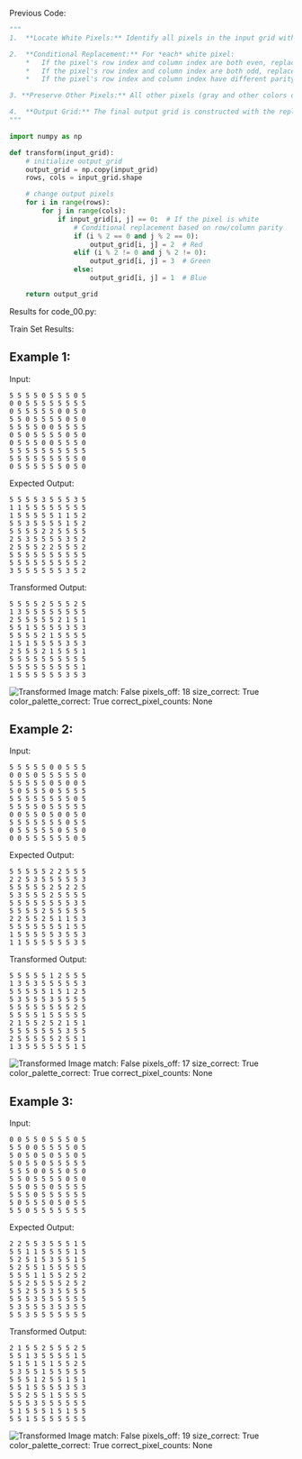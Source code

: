 
Previous Code:
```python
"""
1.  **Locate White Pixels:** Identify all pixels in the input grid with the value 0 (white).

2.  **Conditional Replacement:** For *each* white pixel:
    *   If the pixel's row index and column index are both even, replace it with the color red (2).
    *   If the pixel's row index and column index are both odd, replace it with the color green (3).
    *   If the pixel's row index and column index have different parity (one is even, the other is odd), replace it with the color blue (1).

3. **Preserve Other Pixels:** All other pixels (gray and other colors other than white) are not changed.

4.  **Output Grid:** The final output grid is constructed with the replaced white pixels and all other original pixels preserved.
"""

import numpy as np

def transform(input_grid):
    # initialize output_grid
    output_grid = np.copy(input_grid)
    rows, cols = input_grid.shape

    # change output pixels 
    for i in range(rows):
        for j in range(cols):
            if input_grid[i, j] == 0:  # If the pixel is white
                # Conditional replacement based on row/column parity
                if (i % 2 == 0 and j % 2 == 0):
                    output_grid[i, j] = 2  # Red
                elif (i % 2 != 0 and j % 2 != 0):
                    output_grid[i, j] = 3  # Green
                else:
                    output_grid[i, j] = 1  # Blue

    return output_grid
```
Results for code_00.py:

Train Set Results:

## Example 1:
Input:
```
5 5 5 5 0 5 5 5 0 5
0 0 5 5 5 5 5 5 5 5
0 5 5 5 5 5 0 0 5 0
5 5 0 5 5 5 5 0 5 0
5 5 5 5 0 0 5 5 5 5
0 5 0 5 5 5 5 0 5 0
0 5 5 5 0 0 5 5 5 0
5 5 5 5 5 5 5 5 5 5
5 5 5 5 5 5 5 5 5 0
0 5 5 5 5 5 5 0 5 0
```
Expected Output:
```
5 5 5 5 3 5 5 5 3 5
1 1 5 5 5 5 5 5 5 5
1 5 5 5 5 5 1 1 5 2
5 5 3 5 5 5 5 1 5 2
5 5 5 5 2 2 5 5 5 5
2 5 3 5 5 5 5 3 5 2
2 5 5 5 2 2 5 5 5 2
5 5 5 5 5 5 5 5 5 5
5 5 5 5 5 5 5 5 5 2
3 5 5 5 5 5 5 3 5 2
```
Transformed Output:
```
5 5 5 5 2 5 5 5 2 5
1 3 5 5 5 5 5 5 5 5
2 5 5 5 5 5 2 1 5 1
5 5 1 5 5 5 5 3 5 3
5 5 5 5 2 1 5 5 5 5
1 5 1 5 5 5 5 3 5 3
2 5 5 5 2 1 5 5 5 1
5 5 5 5 5 5 5 5 5 5
5 5 5 5 5 5 5 5 5 1
1 5 5 5 5 5 5 3 5 3
```
![Transformed Image](e8593010-1.png)
match: False
pixels_off: 18
size_correct: True
color_palette_correct: True
correct_pixel_counts: None

## Example 2:
Input:
```
5 5 5 5 5 0 0 5 5 5
0 0 5 0 5 5 5 5 5 0
5 5 5 5 5 0 5 0 0 5
5 0 5 5 5 0 5 5 5 5
5 5 5 5 5 5 5 5 0 5
5 5 5 5 0 5 5 5 5 5
0 0 5 5 0 5 0 0 5 0
5 5 5 5 5 5 5 0 5 5
0 5 5 5 5 5 0 5 5 0
0 0 5 5 5 5 5 5 0 5
```
Expected Output:
```
5 5 5 5 5 2 2 5 5 5
2 2 5 3 5 5 5 5 5 3
5 5 5 5 5 2 5 2 2 5
5 3 5 5 5 2 5 5 5 5
5 5 5 5 5 5 5 5 3 5
5 5 5 5 2 5 5 5 5 5
2 2 5 5 2 5 1 1 5 3
5 5 5 5 5 5 5 1 5 5
1 5 5 5 5 5 3 5 5 3
1 1 5 5 5 5 5 5 3 5
```
Transformed Output:
```
5 5 5 5 5 1 2 5 5 5
1 3 5 3 5 5 5 5 5 3
5 5 5 5 5 1 5 1 2 5
5 3 5 5 5 3 5 5 5 5
5 5 5 5 5 5 5 5 2 5
5 5 5 5 1 5 5 5 5 5
2 1 5 5 2 5 2 1 5 1
5 5 5 5 5 5 5 3 5 5
2 5 5 5 5 5 2 5 5 1
1 3 5 5 5 5 5 5 1 5
```
![Transformed Image](e8593010-2.png)
match: False
pixels_off: 17
size_correct: True
color_palette_correct: True
correct_pixel_counts: None

## Example 3:
Input:
```
0 0 5 5 0 5 5 5 0 5
5 5 0 0 5 5 5 5 0 5
5 0 5 0 5 0 5 5 0 5
5 0 5 5 0 5 5 5 5 5
5 5 5 0 0 5 5 0 5 0
5 5 0 5 5 5 5 0 5 0
5 5 0 5 5 0 5 5 5 5
5 5 5 0 5 5 5 5 5 5
5 0 5 5 5 0 5 0 5 5
5 5 0 5 5 5 5 5 5 5
```
Expected Output:
```
2 2 5 5 3 5 5 5 1 5
5 5 1 1 5 5 5 5 1 5
5 2 5 1 5 3 5 5 1 5
5 2 5 5 1 5 5 5 5 5
5 5 5 1 1 5 5 2 5 2
5 5 2 5 5 5 5 2 5 2
5 5 2 5 5 3 5 5 5 5
5 5 5 3 5 5 5 5 5 5
5 3 5 5 5 3 5 3 5 5
5 5 3 5 5 5 5 5 5 5
```
Transformed Output:
```
2 1 5 5 2 5 5 5 2 5
5 5 1 3 5 5 5 5 1 5
5 1 5 1 5 1 5 5 2 5
5 3 5 5 1 5 5 5 5 5
5 5 5 1 2 5 5 1 5 1
5 5 1 5 5 5 5 3 5 3
5 5 2 5 5 1 5 5 5 5
5 5 5 3 5 5 5 5 5 5
5 1 5 5 5 1 5 1 5 5
5 5 1 5 5 5 5 5 5 5
```
![Transformed Image](e8593010-3.png)
match: False
pixels_off: 19
size_correct: True
color_palette_correct: True
correct_pixel_counts: None

